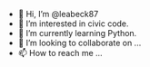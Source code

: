 - 👋 Hi, I’m @leabeck87
- 👀 I’m interested in civic code.
- 🌱 I’m currently learning Python.
- 💞️ I’m looking to collaborate on ...
- 📫 How to reach me ...

<!---
leabeck87/leabeck87 is a ✨ special ✨ repository because its `README.md` (this file) appears on your GitHub profile.
You can click the Preview link to take a look at your changes.
--->

